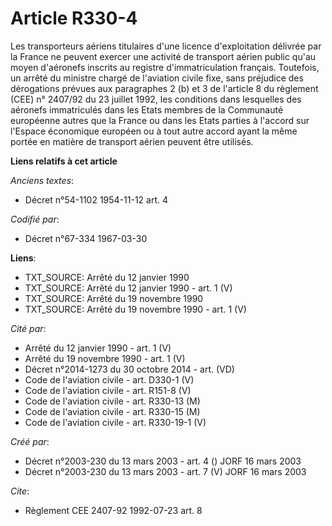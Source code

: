 # Article R330-4

Les transporteurs aériens titulaires d'une licence d'exploitation délivrée par la France ne peuvent exercer une activité de
transport aérien public qu'au moyen d'aéronefs inscrits au registre d'immatriculation français. Toutefois, un arrêté du
ministre chargé de l'aviation civile fixe, sans préjudice des dérogations prévues aux paragraphes 2 (b) et 3 de l'article 8
du règlement (CEE) n° 2407/92 du 23 juillet 1992, les conditions dans lesquelles des aéronefs immatriculés dans les Etats
membres de la Communauté européenne autres que la France ou dans les Etats parties à l'accord sur l'Espace économique
européen ou à tout autre accord ayant la même portée en matière de transport aérien peuvent être utilisés.

**Liens relatifs à cet article**

_Anciens textes_:

  - Décret n°54-1102 1954-11-12 art. 4

_Codifié par_:

  - Décret n°67-334 1967-03-30

**Liens**:

  - TXT_SOURCE: Arrêté du 12 janvier 1990
  - TXT_SOURCE: Arrêté du 12 janvier 1990 - art. 1 (V)
  - TXT_SOURCE: Arrêté du 19 novembre 1990
  - TXT_SOURCE: Arrêté du 19 novembre 1990 - art. 1 (V)

_Cité par_:

  - Arrêté du 12 janvier 1990 - art. 1 (V)
  - Arrêté du 19 novembre 1990 - art. 1 (V)
  - Décret n°2014-1273 du 30 octobre 2014 - art. (VD)
  - Code de l'aviation civile - art. D330-1 (V)
  - Code de l'aviation civile - art. R151-8 (V)
  - Code de l'aviation civile - art. R330-13 (M)
  - Code de l'aviation civile - art. R330-15 (M)
  - Code de l'aviation civile - art. R330-19-1 (V)

_Créé par_:

  - Décret n°2003-230 du 13 mars 2003 - art. 4 () JORF 16 mars 2003
  - Décret n°2003-230 du 13 mars 2003 - art. 7 (V) JORF 16 mars 2003

_Cite_:

  - Règlement CEE 2407-92 1992-07-23 art. 8

